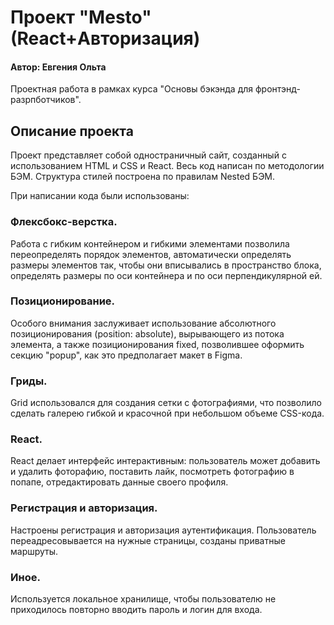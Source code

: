 # Проект "Mesto" (React+Авторизация)


#### Автор: Евгения Ольта 

Проектная работа в рамках курса "Основы бэкэнда для фронтэнд-разрпботчиков".


## Описание проекта

Проект представляет собой одностраничный сайт, созданный с использованием HTML и CSS и React.
Весь код написан по методологии БЭМ. Структура стилей построена по правилам Nested БЭМ.

При написании кода были использованы:

### Флексбокс-верстка.
Работа  с гибким контейнером и гибкими элементами позволила переопределять порядок элементов, автоматически определять размеры элементов так, чтобы они вписывались в  пространство блока, определять размеры по оси контейнера и по оси перпендикулярной ей.

### Позиционирование.
Особого внимания заслуживает использование абсолютного позиционирования (position: absolute), вырывающего из потока элемента, а также позиционирования fixed, позволившее оформить секцию "popup", как это предполагает макет в Figma.

### Гриды.
Grid использовался для создания сетки с фотографиями, что позволило сделать галерею гибкой и красочной при небольшом объеме CSS-кода.

### React.
React делает интерфейс интерактивным: пользователь может добавить и удалить фоторафию, поставить лайк, посмотреть фотографию в попапе, отредактировать данные своего профиля. 

### Регистрация и авторизация.
Настроены регистрация и авторизация аутентификация. Пользователь переадресовывается на нужные страницы, созданы приватные маршруты.

### Иное.
Используется локальное хранилище, чтобы пользователю не приходилось повторно вводить пароль и логин для входа.

